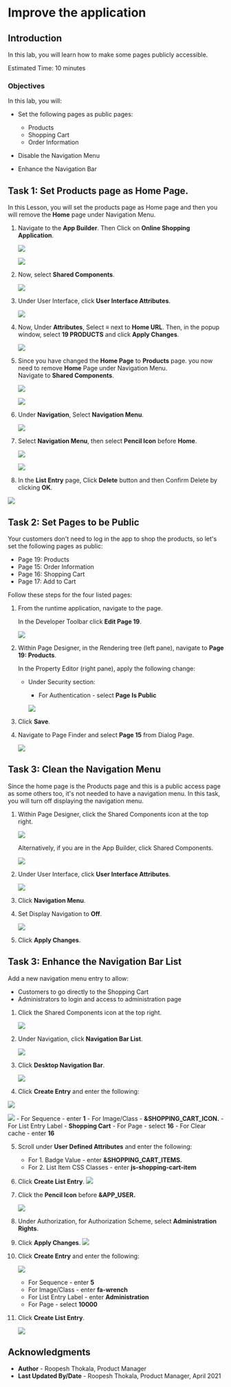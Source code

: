 # Improve the application

## Introduction

In this lab, you will learn how to make some pages publicly accessible.

Estimated Time: 10 minutes

<!--
Watch the video below for a quick walk through of the lab.

[](youtube:lwQ3lvul9iE)
-->
### Objectives
In this lab, you will:
- Set the following pages as public pages:
    - Products
    - Shopping Cart
    - Order Information

- Disable the Navigation Menu

- Enhance the Navigation Bar

## Task 1: Set Products page as Home Page.

In this Lesson, you will set the products page as Home page and then you will remove the **Home** page under Navigation Menu.

1. Navigate to the **App Builder**. Then Click on **Online Shopping Application**.

    ![](images/navigate-to-osa1.png " ")

    ![](images/navigate-to-osa2.png " ")

2. Now, select **Shared Components**.

    ![](images/navigate-t-sc1.png " ")

3. Under User Interface, click **User Interface Attributes**.

    ![](./images/select-uia.png " ")

4. Now, Under **Attributes**, Select **≡** next to **Home URL**. Then, in the popup window, select **19 PRODUCTS** and click **Apply Changes**.

    ![](./images/change-home-page.png " ")

5. Since you have changed the **Home Page** to **Products** page. you now need to remove **Home** Page under Navigation Menu.  
Navigate to **Shared Components**.

    ![](./images/navigate-to-sc2.png " ")

    ![](./images/navigate-to-sc3.png " ")

6. Under **Navigation**, Select **Navigation Menu**.

    ![](./images/select-navigation-menu.png " ")

7. Select **Navigation Menu**, then select **Pencil Icon** before **Home**.

    ![](./images/select-navigation-menu1.png " ")

    ![](./images/edit-home1.png " ")

8. In the **List Entry** page, Click **Delete** button and then Confirm Delete by clicking **OK**.

  ![](./images/delete-home-entry1.png " ")

## Task 2: Set Pages to be Public
Your customers don't need to log in the app to shop the products, so let's set the following pages as public:
- Page 19: Products
- Page 15: Order Information
- Page 16: Shopping Cart
- Page 17: Add to Cart

Follow these steps for the four listed pages:

1. From the runtime application, navigate to the page.

    In the Developer Toolbar click **Edit Page 19**.

    ![](./images/navigate-to-page19.png " ")

2. Within Page Designer, in the Rendering tree (left pane), navigate to  **Page 19: Products**.

    In the Property Editor (right pane), apply the following change:
    - Under Security section:
        - For Authentication - select **Page Is Public**  

      ![](./images/edit-page19.png " ")

3. Click **Save**.

4. Navigate to Page Finder and select **Page 15** from Dialog Page.

    ![](./images/navigate-to-page-finder.png " ")

## Task 3: Clean the Navigation Menu
Since the home page is the Products page and this is a public access page as some others too, it's not needed to have a navigation menu.
In this task, you will turn off displaying the navigation menu.

1. Within Page Designer, click the Shared Components icon at the top right.

    ![](./images/click-sc-icon.png " ")

   Alternatively, if you are in the App Builder, click Shared Components.

   ![](./images/navigate-t-sc1.png " ")

2. Under User Interface, click **User Interface Attributes**.

    ![](./images/select-uia1.png " ")

3. Click **Navigation Menu**.

4. Set Display Navigation to **Off**.

    ![](./images/nav-menu-disp-off.png " ")

5. Click **Apply Changes**.

## Task 3: Enhance the Navigation Bar List
Add a new navigation menu entry to allow:
- Customers to go directly to the Shopping Cart
- Administrators to login and access to administration page

1. Click the Shared Components icon at the top right.

    ![](./images/click-sc-icon1.png " ")
2. Under Navigation, click **Navigation Bar List**.

    ![](./images/navigation-bar.png " ")

3. Click **Desktop Navigation Bar**.

    ![](./images/navigation-bar1.png " ")

4. Click **Create Entry** and enter the following:

  ![](./images/create-entry1.png " ")

  ![](./images/create-entry2.png " ")
    - For Sequence - enter **1**
    - For Image/Class - **&SHOPPING\_CART\_ICON.**
    - For List Entry Label - **Shopping Cart**
    - For Page - select **16**
    - For Clear cache - enter **16**


5. Scroll under **User Defined Attributes** and enter the following:
    - For 1. Badge Value - enter  **&SHOPPING\_CART\_ITEMS.**
    - For 2. List Item CSS Classes - enter **js-shopping-cart-item**

6. Click **Create List Entry**.
    ![](./images/create-entry3.png " ")

7. Click the **Pencil Icon** before **&APP_USER.**

    ![](./images/click-app-user.png " ")

8. Under Authorization, for Authorization Scheme, select **Administration Rights**.

9. Click **Apply Changes**.
    ![](./images/set-admin-rights.png " ")

4. Click **Create Entry**  and enter the following:

    ![](./images/create-entry11.png " ")

    - For Sequence - enter **5**
    - For Image/Class - enter **fa-wrench**
    - For List Entry Label - enter **Administration**
    - For Page - select **10000**


5. Click **Create List Entry**.

    ![](./images/create-entry12.png " ")
<!--
You now know how to enhance and mantain both navigation menu and navigation bar. You may now **proceed to the next lab**.-->
## **Acknowledgments**

- **Author** - Roopesh Thokala, Product Manager
- **Last Updated By/Date** - Roopesh Thokala, Product Manager, April 2021
